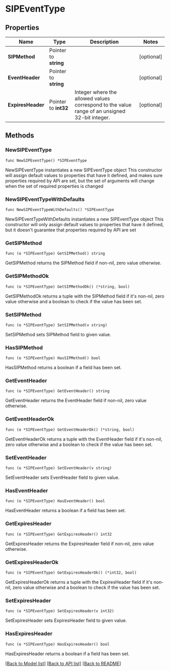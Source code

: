 # SIPEventType

## Properties

Name | Type | Description | Notes
------------ | ------------- | ------------- | -------------
**SIPMethod** | Pointer to **string** |  | [optional] 
**EventHeader** | Pointer to **string** |  | [optional] 
**ExpiresHeader** | Pointer to **int32** | Integer where the allowed values correspond to the value range of an unsigned 32-bit integer.  | [optional] 

## Methods

### NewSIPEventType

`func NewSIPEventType() *SIPEventType`

NewSIPEventType instantiates a new SIPEventType object
This constructor will assign default values to properties that have it defined,
and makes sure properties required by API are set, but the set of arguments
will change when the set of required properties is changed

### NewSIPEventTypeWithDefaults

`func NewSIPEventTypeWithDefaults() *SIPEventType`

NewSIPEventTypeWithDefaults instantiates a new SIPEventType object
This constructor will only assign default values to properties that have it defined,
but it doesn't guarantee that properties required by API are set

### GetSIPMethod

`func (o *SIPEventType) GetSIPMethod() string`

GetSIPMethod returns the SIPMethod field if non-nil, zero value otherwise.

### GetSIPMethodOk

`func (o *SIPEventType) GetSIPMethodOk() (*string, bool)`

GetSIPMethodOk returns a tuple with the SIPMethod field if it's non-nil, zero value otherwise
and a boolean to check if the value has been set.

### SetSIPMethod

`func (o *SIPEventType) SetSIPMethod(v string)`

SetSIPMethod sets SIPMethod field to given value.

### HasSIPMethod

`func (o *SIPEventType) HasSIPMethod() bool`

HasSIPMethod returns a boolean if a field has been set.

### GetEventHeader

`func (o *SIPEventType) GetEventHeader() string`

GetEventHeader returns the EventHeader field if non-nil, zero value otherwise.

### GetEventHeaderOk

`func (o *SIPEventType) GetEventHeaderOk() (*string, bool)`

GetEventHeaderOk returns a tuple with the EventHeader field if it's non-nil, zero value otherwise
and a boolean to check if the value has been set.

### SetEventHeader

`func (o *SIPEventType) SetEventHeader(v string)`

SetEventHeader sets EventHeader field to given value.

### HasEventHeader

`func (o *SIPEventType) HasEventHeader() bool`

HasEventHeader returns a boolean if a field has been set.

### GetExpiresHeader

`func (o *SIPEventType) GetExpiresHeader() int32`

GetExpiresHeader returns the ExpiresHeader field if non-nil, zero value otherwise.

### GetExpiresHeaderOk

`func (o *SIPEventType) GetExpiresHeaderOk() (*int32, bool)`

GetExpiresHeaderOk returns a tuple with the ExpiresHeader field if it's non-nil, zero value otherwise
and a boolean to check if the value has been set.

### SetExpiresHeader

`func (o *SIPEventType) SetExpiresHeader(v int32)`

SetExpiresHeader sets ExpiresHeader field to given value.

### HasExpiresHeader

`func (o *SIPEventType) HasExpiresHeader() bool`

HasExpiresHeader returns a boolean if a field has been set.


[[Back to Model list]](../README.md#documentation-for-models) [[Back to API list]](../README.md#documentation-for-api-endpoints) [[Back to README]](../README.md)


